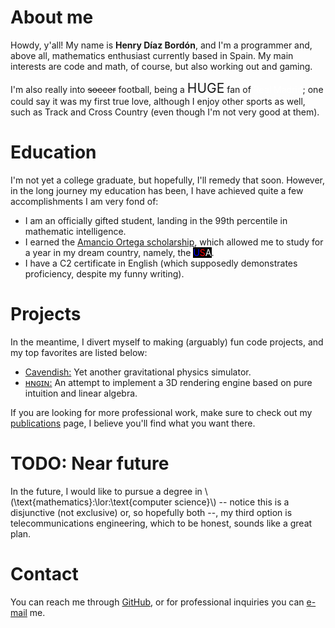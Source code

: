 # About me

Howdy, y'all! My name is **Henry Díaz Bordón**, and I'm a programmer and, above all, mathematics enthusiast currently based in Spain. My main interests are code and math, of course, but also working out and gaming.

I'm also really into <span style="text-decoration: line-through;">soccer</span> football, being a <span style="font-size: 150%;">HUGE</span> fan of <span style="color: white;">Real Madrid</span>; one could say it was my first true love, although I enjoy other sports as well, such as Track and Cross Country (even though I'm not very good at them).

# Education
I'm not yet a college graduate, but hopefully, I'll remedy that soon. However, in the long journey my education has been, I have achieved quite a few accomplishments I am very fond of:

* I am an officially gifted student, landing in the 99th percentile in mathematic intelligence.
* I earned the [Amancio Ortega scholarship](https://becas.faortega.org/), which allowed me to study for a year in my dream country, namely, the <span style="background-color: black;"><span style="color: blue;">U</span><span style="color: red;">S</span><span style="color: white;">A</span></span>. 
* I have a C2 certificate in English (which supposedly demonstrates proficiency, despite my funny writing).

# Projects
In the meantime, I divert myself to making (arguably) fun code projects, and my top favorites are listed below:

* [Cavendish:](https://github.com/h3nry-d1az/cavendish) Yet another gravitational physics simulator.
* [ʜɴɢɪɴ:](https://github.com/h3nry-d1az/hngin) An attempt to implement a 3D rendering engine based on pure intuition and linear algebra.

If you are looking for more professional work, make sure to check out my [publications](publications.md) page, I believe you'll find what you want there.

# TODO: Near future
In the future, I would like to pursue a degree in \\(\text{mathematics}\:\lor\:\text{computer science}\\) -- notice this is a disjunctive (not exclusive) or, so hopefully both --, my third option is telecommunications engineering, which to be honest, sounds like a great plan.

# Contact
You can reach me through [GitHub](https://github.com/h3nry-d1az), or for professional inquiries you can [e-mail](mailto:henrydiazbordon@gmail.com) me.